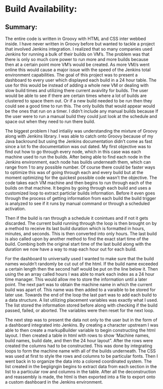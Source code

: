 # Build Availability:

## Summary:
The entire code is written in Groovy with HTML and CSS inter webbed inside. I have never written in Groovy before but wanted to tackle a project that involved Jenkins integration. I realized that so many companies used Jenkins for running a bulk of their builds on VM’s. The problem was that there is only so much core power to run more and more builds because then at a certain point more VM’s would be created. As more VM/s went online this would cause a major issue with the speed of the Jenkins total environment capabilities. The goal of this project was to present a dashboard to every user which displayed each build in a 24 hour table. The use for this would be instead of adding a whole new VM or dealing with slow build times and utilizing there current avaivlity for builds. The user would be able to see if there are certain times where a lot of builds are clustered to space them out. Or if a new build needed to be run then they could see a good time to run this. The only builds that would appear would be the ones that run on a timer. I didn’t include any manual builds because If the user were to run a manual build they could just look at the schedule and space out when they need to run there build. 

The biggest problem I had intialiiy was understanding the mixture of Groovy along with Jenkins library. I was able to catch onto Groovy because of my Java backround but using the Jenkins documentation didn’t come as fast since a lot fo the documentation was out dated. My first objective was to find out how to go through every node, which in this case was each machine used to run the builds. After being able to find each node in the Jenkins environment, each node has builds underneath them, which can range from 1 to any possible number. Of course there could be faster ways to optimize this was of going through each and every build but at the moment optimizing for the quickest possible code wasn’t the objective. The code takes each VM machine and then begins to run through each of the builds on that machine. It begins by going through each build and uses a customized loop to extract particlar builds information. Before it even goes through the process of getting information from each build the build trigger is analyzed to see if it runs by manual command or through a scheduled activation. 

Then if the build is ran through a schedule it conintues and if not it gets discarded. The current build running through the loop is then brought on by a method to receive its last build duration which is formatted in hours, minutes, and seconds. This is then converted into only hours. The last build is also called upon by another method to find the exact start time of the build. Combing both the original start time of the last build along with the duration we now have a way to map each hour out for each build.

For the dashboard to universally used I wanted to make sure that the build names wouldn’t randomly be cut out of the html. If the build name exceeded a certain length then the second half would be put on the line below it. Then using the an array called hours I was able to mark each index as a 24 hour time manager. This would allow me to store the information until a later point. The next part was to obtain the machine name in which the current build was apart of. This name was then added to a varaible to be stored for later use. Towards the end of the loop the last part was to add each build to a data structure. A list utilizing placement variables was exactly what I used. The list stored the information stored before along with checking if the build passed, failed, or aborted. The variables were then reset for the next loop.

The next step was to present the data not only to the user but in the form of a dashboard integrated into Jenkins. By creating a character upstream I was able to then create a markupBuilder variable to begin constructing the html layout. I then created a table in html with rows to show ‘Machine names, build names, build date, and then the 24 hour layout”. After the rows were created the columns had to be constructed. This was done by integrating loops to form the machine name with all of the builds underneath. The CSS was used at first to style the rows and columns to be particular fonts. Then I went back in to organize the data into a colored coordinated system. The list created in the begiigngin begins to extract data from each section in the list to a particular row and columns in the table. After all the deconstruction and reassembly is made, the html is then exported into a file to export onto a custom dashboard in the Jenkins environment.
